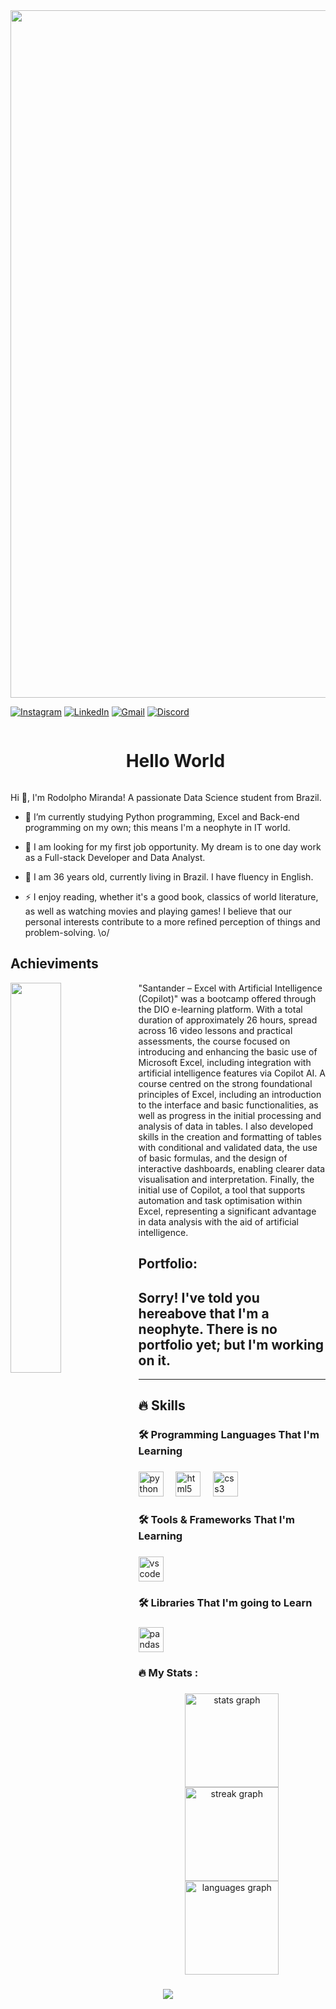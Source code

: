 <div align="center">
  <img src="https://github.com/user-attachments/assets/748edb9c-45a9-464b-b701-8a37eea41871" width="1100px" />
</div>

<!-- Links -->
[![Instagram](https://img.shields.io/badge/Instagram-E4405F?style=for-the-badge&logo=instagram&logoColor=white)](https://www.instagram.com/rodolphodemiranda/)
[![LinkedIn](https://img.shields.io/badge/LinkedIn-0077B5?style=for-the-badge&logo=linkedin&logoColor=white)](https://www.linkedin.com/in/rodolpho-miranda-3a2435137/)
[![Gmail](https://img.shields.io/badge/Gmail-D14836?style=for-the-badge&logo=gmail&logoColor=white)](mailto:mirandarodolpho577@gmail.com)
[![Discord](https://img.shields.io/badge/Discord-%235865F2.svg?style=for-the-badge&logo=discord&logoColor=white)](https://discord.gg/PyDtV7uF)

<!--título-->
<div id="user-content-toc">
  <ul align="center">
    <summary><h1 style="display: inline-block">Hello World</h1></summary>
</div>

<!-- Presentation -->
<p>
  Hi 👋, I'm Rodolpho Miranda! A passionate Data Science student from Brazil.

  - 🌱 I’m currently studying Python programming, Excel and Back-end programming on my own; this means I'm a neophyte in IT world.

  - 🔭 I am looking for my first job opportunity. My dream is to one day work as a Full-stack Developer and Data Analyst.
  - 💬 I am 36 years old, currently living in Brazil. I have fluency in English. 
  - ⚡ I enjoy reading, whether it's a good book, classics of world literature, as well as watching movies and playing games! I believe that our personal interests contribute to a more refined perception of things and problem-solving. \o/
</p>



## Achieviments
<!--Santandeer Excel image-->
<div>
  <img align="left" width="40%" src="https://github.com/user-attachments/assets/bb9f7e41-d1df-4b37-b679-e02b770cbd67">
</div>
<!--Intro-->               
<p align="left"> "Santander – Excel with Artificial Intelligence (Copilot)" was a bootcamp offered through the DIO e-learning platform. With a total duration of approximately 26 hours, spread across 16 video lessons and practical assessments, the course focused on introducing and enhancing the basic use of Microsoft Excel, including integration with artificial intelligence features via Copilot AI.
A course centred on the strong foundational principles of Excel, including an introduction to the interface and basic functionalities, as well as progress in the initial processing and analysis of data in tables. I also developed skills in the creation and formatting of tables with conditional and validated data, the use of basic formulas, and the design of interactive dashboards, enabling clearer data visualisation and interpretation.
Finally, the initial use of Copilot, a tool that supports automation and task optimisation within Excel, representing a significant advantage in data analysis with the aid of artificial intelligence.</p>
<!--End Intro-->

<!-- Portfolio -->
## Portfolio:
## Sorry! I've told you hereabove that I'm a neophyte. There is no portfolio yet; but I'm working on it.

---




## 🔥 Skills
<!-- Skills: Programming Languages -->
###

<h3 align="left">🛠 Programming Languages That I'm Learning</h3>

###

<div align="left">
  <img src="https://cdn.jsdelivr.net/gh/devicons/devicon/icons/python/python-original.svg" height="40" alt="python logo"  />
  <img width="12" />
  <img src="https://cdn.jsdelivr.net/gh/devicons/devicon/icons/html5/html5-original.svg" height="40" alt="html5 logo"  />
  <img width="12" />
  <img src="https://cdn.jsdelivr.net/gh/devicons/devicon/icons/css3/css3-original.svg" height="40" alt="css3 logo"  />
</div>

###

<h3 align="left">🛠 Tools & Frameworks That I'm Learning</h3>

###

<div align="left">
  <img src="https://cdn.jsdelivr.net/gh/devicons/devicon/icons/vscode/vscode-original.svg" height="40" alt="vscode logo"  />
</div>

###

<h3 align="left">🛠 Libraries That I'm going to Learn</h3>

###

<div align="left">
  <img src="https://cdn.jsdelivr.net/gh/devicons/devicon/icons/pandas/pandas-original.svg" height="40" alt="pandas logo"  />
</div>

###
<h3 align="left">🔥   My Stats :</h3>

###

<div align="center">
  <img src="https://github-readme-stats.vercel.app/api?username=Rodolpho-Miranda&hide_title=false&hide_rank=false&show_icons=true&include_all_commits=true&count_private=true&disable_animations=false&theme=dracula&locale=en&hide_border=false&order=1" height="150" alt="stats graph"  />
  <img src="https://streak-stats.demolab.com?user=Rodolpho-Miranda&locale=en&mode=daily&theme=dracula&hide_border=false&border_radius=5&order=3" height="150" alt="streak graph"  />
  <img src="https://github-readme-stats.vercel.app/api/top-langs?username=Rodolpho-Miranda&locale=en&hide_title=false&layout=compact&card_width=320&langs_count=5&theme=dracula&hide_border=false&order=2" height="150" alt="languages graph"  />
</div>

###



<!--Footer--> 
<p align="center">
  <img src="https://capsule-render.vercel.app/api?type=waving&color=gradient&height=65&section=footer"/>
</p>

